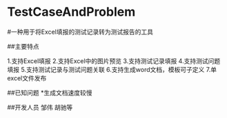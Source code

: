 # TestCaseAndProblem

#一种用于将Excel填报的测试记录转为测试报告的工具

##主要特点

1.支持Excel填报
2.支持Excel中的图片预览
3.支持测试记录填报
4.支持测试问题填报
5.支持测试记录与测试问题关联
6.支持生成word文档，模板可子定义
7.单excel文件发布

##已知问题
*生成文档速度较慢

##开发人员
邹伟 胡驰等